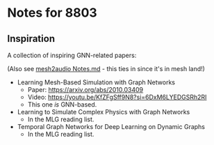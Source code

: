 # Notes for 8803

## Inspiration

A collection of inspiring GNN-related papers:

(Also see [mesh2audio Notes.md](https://github.com/khiner/mesh2audio/blob/main/Notes.md) - this ties in since it's in mesh land!)

- Learning Mesh-Based Simulation with Graph Networks
  - Paper: https://arxiv.org/abs/2010.03409
  - Video: https://youtu.be/KfZFgSff9N8?si=6DxM6LYEDGSRh2RI
  - This one _is_ GNN-based.
- Learning to Simulate Complex Physics with Graph Networks
  - In the MLG reading list.
- Temporal Graph Networks for Deep Learning on Dynamic Graphs
  - In the MLG reading list.
